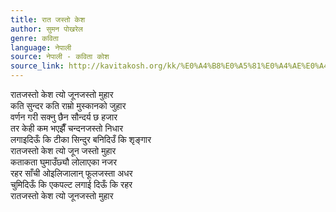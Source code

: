 ```yaml
---
title: रात जस्तो केश
author: सुमन पोखरेल
genre: कविता
language: नेपाली
source: नेपाली - कविता कोश
source_link: http://kavitakosh.org/kk/%E0%A4%B8%E0%A5%81%E0%A4%AE%E0%A4%A8_%E0%A4%AA%E0%A5%8B%E0%A4%96%E0%A4%B0%E0%A5%87%E0%A4%B2
---
```


रातजस्तो केश त्यो जूनजस्तो मुहार  
कति सुन्दर कति राम्रो मुस्कानको जुहार  
वर्णन गरी सक्नु छैन सौन्दर्य छ हजार  
तर केही कम भएझैँ चन्दनजस्तो निधार  
लगाइदिऊँ कि टीका सिन्दुर बनिदिउँ कि शृङ्गार  
रातजस्तो केश त्यो जून जस्तो मुहार  
कताकता घुमाउँछ्यौ लोलाएका नजर  
रहर साँची ओइलिजालान् फूलजस्ता अधर  
चुमिदिऊँ कि एकपल्ट लगाई दिऊँ कि रहर  
रातजस्तो केश त्यो जूनजस्तो मुहार
